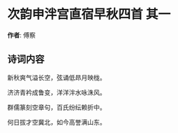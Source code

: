 # 次韵申泮宫直宿早秋四首  其一

**作者**: 傅察

## 诗词内容

新秋爽气溢长空，弦诵低昻月映栊。

济济青衿成鲁变，洋洋泮水咏洙风。

群儒篆刻空章句，百氏纷纭赖折中。

何日拔才空冀北，如今高誉满山东。

